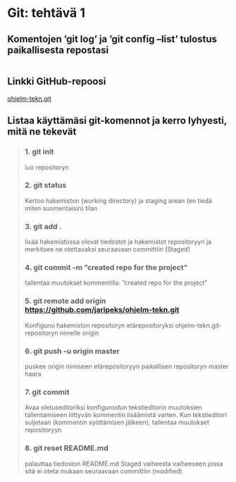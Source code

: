 # Git: tehtävä 1
## Komentojen ’git log’ ja ’git config –list’ tulostus paikallisesta repostasi
```

```

## Linkki GitHub-repoosi
[ohjelm-tekn.git](https://github.com/jaripeks/ohjelm-tekn)
## Listaa käyttämäsi git-komennot ja kerro lyhyesti, mitä ne tekevät
>### 1.	git init
>luo repositoryn
>### 2.	git status
>Kertoo hakemiston (working directory) ja staging arean (en tiedä miten suomentaisin) tilan
>### 3.	git add .
>lisää hakemistossa olevat tiedostot ja hakemistot repositoryyn ja merkitsee ne otettavaksi seuraavaan committiin (Staged)
>### 4.	git commit -m ”created repo for the project”
>tallentaa muutokset kommentilla: ”created repo for the project”
>### 5.	git remote add origin https://github.com/jaripeks/ohjelm-tekn.git
>Konfiguroi hakemiston repositoryn etärepositoryksi ohjelm-tekn.git-repositoryn nimelle origin
>### 6.	git push -u origin master
>puskee origin nimiseen etärepositoryyn paikallisen repositoryn master haara
>### 7. git commit
>Avaa oletuseditoriksi konfiguroidun tekstieditorin muutoksien tallentamiseen liittyvän kommentin lisäämistä varten. Kun tekstieditori suljetaan (kommentin syöttämisen jälkeen), tallentaa muutokset repositoryyn
>### 8. git reset README.md
>palauttaa tiedoston README.md Staged vaiheesta vaiheeseen jossa sitä ei oteta mukaan seuraavaan committiin (modified)